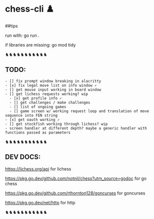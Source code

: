 # chess-cli ♟️

##tips

run with: go run .

if libraries are missing: go mod tidy

♞♞♞♞♞♞♞♞♞♞♞

## TODO: 

    - [] fix prompt window breaking in alacritty 
    - [x] fix legal move list on info window ✓
    - [] get mouse input working in board window 
    - [] get lichess requests working? wip
      - [x] get profile info ✓
      - [] get challenges / make challenges
      - [] list of ongoing games
      - [] game screen w/ working request loop and translation of move sequence into FEN string
    - [x] get oauth working ✓
    - [] get stockfish working through lichess? wip
    - screen handler at different depth? maybe a generic handler with functions passed as parameters


♞♞♞♞♞♞♞♞♞♞♞

## DEV DOCS:

https://lichess.org/api for lichess

https://pkg.go.dev/github.com/notnil/chess?utm_source=godoc for go chess

https://pkg.go.dev/github.com/rthornton128/goncurses for goncurses

https://pkg.go.dev/net/http for http

♞♞♞♞♞♞♞♞♞♞♞
